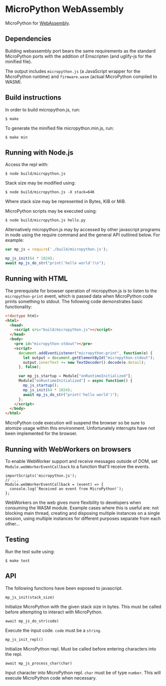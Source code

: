 MicroPython WebAssembly
=======================

MicroPython for [WebAssembly](https://webassembly.org/).

Dependencies
------------

Building webassembly port bears the same requirements as the standard
MicroPython ports with the addition of Emscripten (and uglify-js for the
minified file).

The output includes `micropython.js` (a JavaScript wrapper for the
MicroPython runtime) and `firmware.wasm` (actual MicroPython compiled to
WASM).

Build instructions
------------------

In order to build micropython.js, run:

    $ make

To generate the minified file micropython.min.js, run:

    $ make min

Running with Node.js
--------------------

Access the repl with:

    $ node build/micropython.js

Stack size may be modified using:

    $ node build/micropython.js -X stack=64K

Where stack size may be represented in Bytes, KiB or MiB.

MicroPython scripts may be executed using:

    $ node build/micropython.js hello.py

Alternatively micropython.js may by accessed by other javascript programs in node
using the require command and the general API outlined below. For example:

```javascript
var mp_js = require('./build/micropython.js');

mp_js_init(64 * 1024);
await mp_js_do_str("print('hello world')\n");
```

Running with HTML
-----------------

The prerequisite for browser operation of micropython.js is to listen to the
`micropython-print` event, which is passed data when MicroPython code prints
something to stdout.  The following code demonstrates basic functionality:

```html
<!doctype html>
<html>
  <head>
    <script src="build/micropython.js"></script>
  </head>
  <body>
    <pre id="micropython-stdout"></pre>
    <script>
      document.addEventListener("micropython-print", function(e) {
        let output = document.getElementById("micropython-stdout");
        output.innerText += new TextDecoder().decode(e.detail);
      }, false);

      var mp_js_startup = Module["onRuntimeInitialized"];
      Module["onRuntimeInitialized"] = async function() {
        mp_js_startup();
        mp_js_init(64 * 1024);
        await mp_js_do_str("print('hello world')");
      };
    </script>
  </body>
</html>
```

MicroPython code execution will suspend the browser so be sure to atomize usage
within this environment. Unfortunately interrupts have not been implemented for the
browser.

Running with WebWorkers on browsers
-----------------
To enable WebWorker support and receive messages outside of DOM, set `Module.webWorkerEventCallback` to a function that'll receive the events.

```
importScripts('micropython.js');
// ...
Module.webWorkerEventCallback = (event) => {
  console.log(`Received an event from MicroPython!`);
};
```

WebWorkers on the web gives more flexibility to developers when consuming the WASM module. Example cases where this is useful are: not blocking main thread, creating and disposing multiple instances on a single session, using multiple instances for different purposes separate from each other...

Testing
-------

Run the test suite using:

    $ make test

API
---

The following functions have been exposed to javascript.

```
mp_js_init(stack_size)
```

Initialize MicroPython with the given stack size in bytes. This must be
called before attempting to interact with MicroPython.

```
await mp_js_do_str(code)
```

Execute the input code. `code` must be a `string`.

```
mp_js_init_repl()
```

Initialize MicroPython repl. Must be called before entering characters into
the repl.

```
await mp_js_process_char(char)
```

Input character into MicroPython repl. `char` must be of type `number`. This
will execute MicroPython code when necessary.

